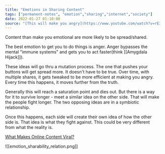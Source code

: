 ```yaml
---
title: "Emotions in Sharing Content"
tags: ["permanent-notes", "emotion","sharing","internet","society"]
date: 2022-01-27 01:10:00
source: "[This will make you angry](https://www.youtube.com/watch?v=rE3j_RHkqJc)"
---
```


Content than make you emotional are more likely to be spread/shared.

The best emotion to get you to do things is anger. Anger bypasses the mental "immune systems" and gets you to act faster(think [[Amygdala Hijack]]).

These ideas will go thru a mutation process. The one that pushes your buttons will get spread more. It doesn't have to be true. Over time, with multiple shares, it gets tweaked to be more efficient at making you angry. Every time this happens, it moves further from the truth.

Generally this will reach a saturation point and dies out. But there is a way for it to survive longer - meet a similar idea on the other side. That will make the people fight longer. The two opposing ideas are in a symbiotic relationship. 

Once this happens, each side will create their own idea of how the other side is. That idea is what they fight against. This could be very different from what the reality is.

[What Makes Online Content Viral?](https://journals.sagepub.com/doi/abs/10.1509/jmr.10.0353)

![[emotion_sharability_relation.png]]